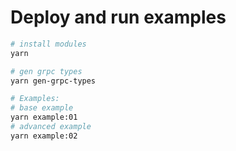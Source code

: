 # Deploy and run examples

```sh
# install modules
yarn

# gen grpc types
yarn gen-grpc-types

# Examples:
# base example
yarn example:01
# advanced example
yarn example:02
```
